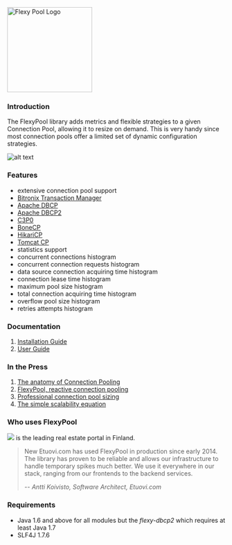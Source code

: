 <img src="https://raw.githubusercontent.com/wiki/vladmihalcea/flexy-pool/image/FlexyPoolLogo.jpg" alt="Flexy Pool Logo" height="196">

### Introduction

The FlexyPool library adds metrics and flexible strategies to a given Connection Pool, allowing it to resize on demand.
This is very handy since most connection pools offer a limited set of dynamic configuration strategies.

![alt text](https://raw.githubusercontent.com/wiki/vladmihalcea/flexy-pool/image/architecture/FlexyPoolArchitecture.gif  "Flexy Pool Architecture")

### Features 

* extensive connection pool support
 * [Bitronix Transaction Manager](https://github.com/bitronix/btm)
 * [Apache DBCP](http://commons.apache.org/proper/commons-dbcp/)
 * [Apache DBCP2](http://commons.apache.org/proper/commons-dbcp/)
 * [C3P0](http://www.mchange.com/projects/c3p0/)
 * [BoneCP](http://jolbox.com/)
 * [HikariCP](http://brettwooldridge.github.io/HikariCP/)
 * [Tomcat CP](http://tomcat.apache.org/tomcat-7.0-doc/jdbc-pool.html)
* statistics support
 * concurrent connections histogram
 * concurrent connection requests histogram
 * data source connection acquiring time histogram
 * connection lease time histogram
 * maximum pool size histogram
 * total connection acquiring time histogram
 * overflow pool size histogram
 * retries attempts histogram

### Documentation 

1. [Installation Guide](https://github.com/vladmihalcea/flexy-pool/wiki/Installation-Guide)
2. [User Guide](https://github.com/vladmihalcea/flexy-pool/wiki/User-Guide)

### In the Press

1. [The anatomy of Connection Pooling](http://vladmihalcea.com/2014/04/17/the-anatomy-of-connection-pooling)
2. [FlexyPool, reactive connection pooling](http://vladmihalcea.com/2014/04/25/flexy-pool-reactive-connection-pooling)
3. [Professional connection pool sizing](http://vladmihalcea.com/2014/04/30/professional-connection-pool-sizing)
4. [The simple scalability equation](http://vladmihalcea.com/2014/05/20/the-simple-scalability-equation)

### Who uses FlexyPool

<a href="http://www.etuovi.com/"><img src="http://avain.etuovi.com/media/layout/images/etuovi-logo.gif"/></a> is the leading real estate portal in Finland.

> New Etuovi.com has used FlexyPool in production since early 2014. 
> The library has proven to be reliable and allows our infrastructure to handle temporary spikes much better. 
> We use it everywhere in our stack, ranging from our frontends to the backend services.
>
> -- <cite>Antti Koivisto, Software Architect, Etuovi.com</cite>

### Requirements

* Java 1.6 and above for all modules but the *flexy-dbcp2* which requires at least Java 1.7
* SLF4J 1.7.6
